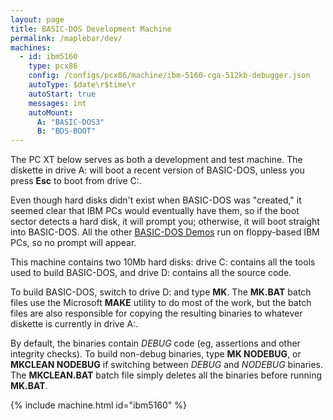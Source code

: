 ```yaml
---
layout: page
title: BASIC-DOS Development Machine
permalink: /maplebar/dev/
machines:
  - id: ibm5160
    type: pcx86
    config: /configs/pcx86/machine/ibm-5160-cga-512kb-debugger.json
    autoType: $date\r$time\r
    autoStart: true
    messages: int
    autoMount:
      A: "BASIC-DOS3"
      B: "BDS-BOOT"
---
```


The PC XT below serves as both a development and test machine.  The diskette
in drive A: will boot a recent version of BASIC-DOS, unless you press **Esc**
to boot from drive C:.

Even though hard disks didn't exist when BASIC-DOS was "created," it seemed
clear that IBM PCs would eventually have them, so if the boot sector detects
a hard disk, it will prompt you; otherwise, it will boot straight into
BASIC-DOS.  All the other [BASIC-DOS Demos](../) run on floppy-based IBM PCs,
so no prompt will appear.

This machine contains two 10Mb hard disks: drive C: contains all the tools
used to build BASIC-DOS, and drive D: contains all the source code.

To build BASIC-DOS, switch to drive D: and type **MK**. The **MK.BAT** batch
files use the Microsoft **MAKE** utility to do most of the work, but the batch
files are also responsible for copying the resulting binaries to whatever
diskette is currently in drive A:.

By default, the binaries contain *DEBUG* code (eg, assertions and other
integrity checks).  To build non-debug binaries, type **MK NODEBUG**, or
**MKCLEAN NODEBUG** if switching between *DEBUG* and *NODEBUG* binaries.
The **MKCLEAN.BAT** batch file simply deletes all the binaries before running
**MK.BAT**.

{% include machine.html id="ibm5160" %}

